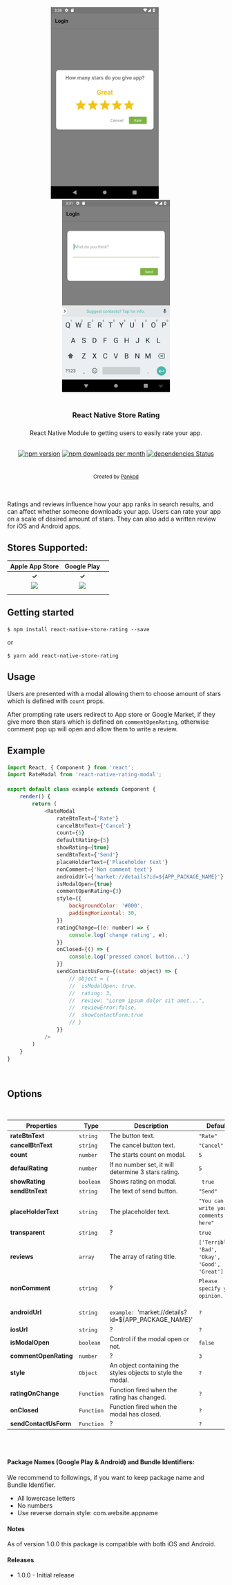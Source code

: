 
<div align="center">
 <img src="./screenshots/shoot_1.png" width="250">
  &nbsp;&nbsp;&nbsp;&nbsp;&nbsp;&nbsp;&nbsp;&nbsp;&nbsp;&nbsp;&nbsp;&nbsp;
 <img src="./screenshots/shoot_2.png" width="250">
</div>

<br/>
<div align="center"> <h3>React Native Store Rating<h3></div>

<div align="center"> React Native Module to getting users to easily rate your app.</div>
<div align="center"> 
<br/>

[![npm version](https://img.shields.io/npm/v/react-native-store-rating.svg)](https://www.npmjs.com/package/react-responsive-modal)
[![npm downloads per month](https://img.shields.io/npm/dm/react-native-store-rating.svg)](https://www.npmjs.com/package/react-responsive-modal)
[![dependencies Status](https://david-dm.org/pankod/react-native-store-rating/status.svg)](https://david-dm.org/pradel/react-responsive-modal)


<br/>
  <sub>Created by <a href="https://www.pankod.com">Pankod</a></sub>
</div>
<br/>
<br/>

Ratings and reviews influence how your app ranks in search results, and can affect whether someone downloads your app. Users can rate your app on a scale of desired amount of stars. They can also add a written review for iOS and Android apps.





## Stores Supported:
|                                                                 **Apple App Store**                                                                 |                                                              **Google Play**                                                              |                                                                              |
| :--------------------------------------------------------------------------------------------------------------------------------------: | :-------------------------------------------------------------------------------------------------------------------------------------: | :----------------------------------------------------------------------------------------------------------
|                                                         **✓**                                                         |                                                        **✓**                                                        |                                                                                                                       |
| <img src="https://developer.apple.com/assets/elements/icons/app-store/app-store-128x128_2x.png" height="60" > |                      <img src="https://elegal.ph/site/wp-content/uploads/2017/08/google-play-icon-logo-favicon-1632434.svg_.jpg" height="60" float="right"> |
|                                             |






## Getting started
```
$ npm install react-native-store-rating --save
```

or

```
$ yarn add react-native-store-rating
```

## Usage
Users are presented with a modal allowing them to choose amount of stars which is defined with `count` props.

After prompting rate users redirect to App store or Google Market, if they give more then stars which is defined on `commentOpenRating`, otherwise comment pop up will open and allow them to write a review.



## Example
```javascript
import React, { Component } from 'react';
import RateModal from 'react-native-rating-modal';

export default class example extends Component {
    render() {
        return (
            <RateModal
                rateBtnText={'Rate'}
                cancelBtnText={'Cancel'}
                count={5}
                defaultRating={5}
                showRating={true}
                sendBtnText={'Send'}
                placeHolderText={'Placeholder text'}
                nonComment={'Non comment text'}
                androidUrl={'market://details?id=${APP_PACKAGE_NAME}'}
                isModalOpen={true}
                commentOpenRating={3}
                style={{
                    backgroundColor: '#000',
                    paddingHorizontal: 30,
                }}
                ratingChange={(e: number) => {
                    console.log('change rating', e);
                }}
                onClosed={() => {
                    console.log('pressed cancel button...')
                }}
                sendContactUsForm={(state: object) => {
                    // object = {
                    // 	isModalOpen: true,
                    // 	rating: 3,
                    // 	review: "Lorem ipsum dolor sit amet...",
                    // 	reviewError:false,
                    // 	showContactForm:true
                    // }
                }}
            />
        )
    }
}

```

<br/>

## Options
<br/>

| Properties | Type | Description |Default | Required |
|------------|-------------------------------------|-------------|----------------------------------------------------------------|-----------------------|
| **rateBtnText**   | `string` | The button text.    | `"Rate"`        | &nbsp;&nbsp; false
| **cancelBtnText**  | `string`  | The cancel button text.  | `"Cancel"`  | &nbsp;&nbsp; false
| **count**     | `number`     | The starts count on modal.   | `5` | &nbsp;&nbsp; false
| **defaulRating** | `number` | If no number set, it will determine 3 stars rating.               |  `5` | &nbsp;&nbsp; false
| **showRating**      | `boolean` | Shows rating on modal. | ` true`   | &nbsp;&nbsp; false
| **sendBtnText** | `string`  | The text of send button. | `"Send"` |  &nbsp;&nbsp; false
| **placeHolderText** | `string` | The placeholder text. | `"You can write your comments here"` | &nbsp;&nbsp; false
| **transparent** |`string` | ? | `true` | &nbsp;&nbsp; false
| **reviews** | `array` | The array of rating title. | `['Terrible', 'Bad', 'Okay', 'Good', 'Great']` | &nbsp;&nbsp; false
| **nonComment** | `string`  | ? | `Please specify your opinion.` | &nbsp;&nbsp; false
| **androidUrl** | `string`  |  <br> `example: `'market://details?id=${APP_PACKAGE_NAME}'| `? ` | &nbsp;&nbsp; false
| **iosUrl** | `string`  | ? | `?` | &nbsp;&nbsp; false
| **isModalOpen** | `boolean`  | Control if the modal open or not. | `false` | &nbsp;&nbsp; false
| **commentOpenRating** | `number`  | ? | `3` | &nbsp;&nbsp; false
| **style** | `Object`  | An object containing the styles objects to style the modal. | `?` | &nbsp;&nbsp; false
| **ratingOnChange** | `Function`  | Function  fired when the rating has changed.| `?` | &nbsp;&nbsp; false
| **onClosed** | `Function`  | Function fired when the modal has closed.| `?` | &nbsp;&nbsp; false
| **sendContactUsForm** | `Function`  | ?| `?` | &nbsp;&nbsp; false

<br/>
<br/>

#### Package Names (Google Play & Android) and Bundle Identifiers:

We recommend to followings, if you want to keep package name and Bundle Identifier.

- All lowercase letters
- No numbers
- Use reverse domain style: com.website.appname

#### Notes

As of version 1.0.0 this package is compatible with both iOS and Android.

#### Releases
- 1.0.0 - Initial release


